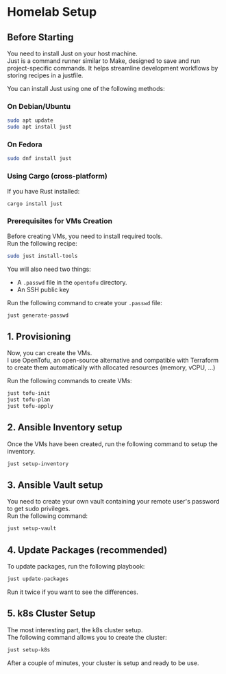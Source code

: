 # Homelab Setup

## Before Starting
You need to install Just on your host machine.  
Just is a command runner similar to Make, designed to save and run project-specific commands. It helps streamline development workflows by storing recipes in a justfile.  

You can install Just using one of the following methods:
### On Debian/Ubuntu
```bash
sudo apt update
sudo apt install just
```

### On Fedora
```bash
sudo dnf install just
```

### Using Cargo (cross-platform)
If you have Rust installed:
```bash
cargo install just
```

### Prerequisites for VMs Creation
Before creating VMs, you need to install required tools.  
Run the following recipe:
```bash
sudo just install-tools
```

You will also need two things:
- A `.passwd` file in the `opentofu` directory.
- An SSH public key  

Run the following command to create your `.passwd` file:
```bash
just generate-passwd
```

## 1. Provisioning
Now, you can create the VMs.  
I use OpenTofu, an open-source alternative and compatible with Terraform to create them automatically with allocated resources (memory, vCPU, ...)  

Run the following commands to create VMs:
```bash
just tofu-init
just tofu-plan
just tofu-apply
```
## 2. Ansible Inventory setup
Once the VMs have been created, run the following command to setup the inventory.
```bash
just setup-inventory
```

## 3. Ansible Vault setup 
You need to create your own vault containing your remote user's password to get sudo privileges.  
Run the following command:
```bash
just setup-vault
```

## 4. Update Packages (recommended)
To update packages, run the following playbook:
```bash
just update-packages
```
Run it twice if you want to see the differences.

## 5. k8s Cluster Setup
The most interesting part, the k8s cluster setup.  
The following command allows you to create the cluster:
```bash
just setup-k8s
```

After a couple of minutes, your cluster is setup and ready to be use.